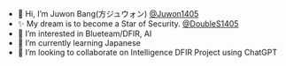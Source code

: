 - 👋 Hi, I’m Juwon Bang(方ジュウォン) [@Juwon1405](https://juwon1405.github.io)
- ✨ My dream is to become a Star of Security. [@DoubleS1405](https://doubles1405.gitbook.io)
- 👀 I’m interested in Blueteam/DFIR, AI
- 🌱 I’m currently learning Japanese
- 💞️ I’m looking to collaborate on Intelligence DFIR Project using ChatGPT
<!-- - 📫 More about me [My Gitpage](https://juwon1405.github.io) 
-->

<!---
Juwon1405/Juwon1405 is a ✨ special ✨ repository because its `README.md` (this file) appears on your GitHub profile.
You can click the Preview link to take a look at your changes.
--->
